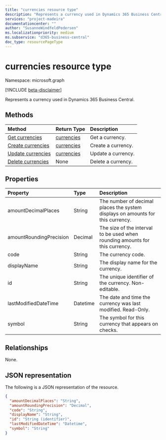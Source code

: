 ```yaml
---
title: "currencies resource type" 
description: "Represents a currency used in Dynamics 365 Business Central." 
services: "project-madeira"
documentationcenter: ""
author: "SusanneWindfeldPedersen"
ms.localizationpriority: medium
ms.subservice: "d365-business-central"
doc_type: resourcePageType
---
```


# currencies resource type

Namespace: microsoft.graph

[!INCLUDE [beta-disclaimer](../../includes/beta-disclaimer.md)]

Represents a currency used in Dynamics 365 Business Central.

## Methods
| Method                                                  |Return Type|Description       |
|:--------------------------------------------------------|:----------|:-----------------|
|[Get currencies](../api/dynamics-currencies-get.md)      |[currencies](dynamics-currencies.md) |Get a currency.   |
|[Create currencies](../api/dynamics-create-currencies.md)  |[currencies](dynamics-currencies.md) |Create a currency.|
|[Update currencies](../api/dynamics-currencies-update.md) |[currencies](dynamics-currencies.md) |Update a currency.|
|[Delete currencies](../api/dynamics-currencies-delete.md)|None       |Delete a currency.|

## Properties
| Property	            | Type	 |Description                                                   |
|:----------------------|:-------|:-------------------------------------------------------------|
|amountDecimalPlaces    |String  |The number of decimal places the system displays on amounts for this currency.|
|amountRoundingPrecision|Decimal |The size of the interval to be used when rounding amounts for this currency.|
|code                   |String  |The currency code.                                  |
|displayName            |String  |The display name for the currency.                          |
|id                     |String    |The unique identifier of the currency. Non-editable.                  |
|lastModifiedDateTime   |Datetime|The date and time the currency was last modified. Read-Only.       |  
|symbol                 |String  |The symbol for this currency that appears on checks.|


## Relationships
None.

## JSON representation

The following is a JSON representation of the resource.

```json
{
  "amountDecimalPlaces": "String",
  "amountRoundingPrecision": "Decimal",
  "code": "String",
  "displayName": "String",
  "id": "String (identifier)",
  "lastModifiedDateTime": "Datetime",
  "symbol": "String"
}
```
